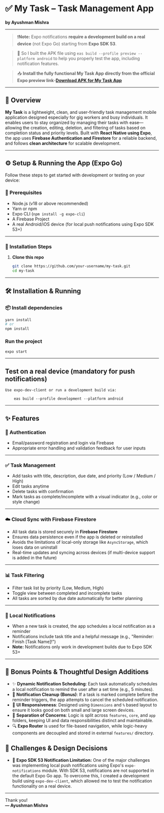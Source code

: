 # ✅ My Task – Task Management App  
**by Ayushman Mishra**

---
> ❗**Note:** Expo notifications **require a development build on a real device** (not Expo Go) starting from **Expo SDK 53**.

> 📲 So I built the APK file using `eas build --profile preview --platform android` to help you properly test the app, including notification features.

> 📥 **Install the fully functional My Task App directly from the official Expo preview link**-**<a href="https://expo.dev/accounts/ayushmanmishra/projects/task-mate/builds/d7a518a2-ef07-4488-a1c7-cd422c7ac655" target=" " rel="noopener noreferrer">Download APK for My Task App</a>**



---
## 📱 Overview

**My Task** is a lightweight, clean, and user-friendly task management mobile application designed especially for gig workers and busy individuals. It enables users to stay organized by managing their tasks with ease—allowing the creation, editing, deletion, and filtering of tasks based on completion status and priority levels. Built with **React Native using Expo**, the app uses **Firebase Authentication and Firestore** for a reliable backend, and follows **clean architecture** for scalable development.

---

## ⚙️ Setup & Running the App (Expo Go)

Follow these steps to get started with development or testing on your device:

### 🧱 Prerequisites

- Node.js (v18 or above recommended)
- Yarn or npm
- Expo CLI (`npm install -g expo-cli`)
- A Firebase Project
- A real Android/iOS device (for local push notifications using Expo SDK 53+)



---

### 🚀 Installation Steps

1. **Clone this repo**
   ```bash
   git clone https://github.com/your-username/my-task.git
   cd my-task
---
## 🛠️ Installation & Running

### 📦 Install dependencies

```bash
yarn install
# or
npm install
```
### Run the project
```bash
expo start
```
---
## Test on a real device (mandatory for push notifications)

    Use expo-dev-client or run a development build via:

        eas build --profile development --platform android
---
## ✨ Features

### 🔐 Authentication

- Email/password registration and login via Firebase  
- Appropriate error handling and validation feedback for user inputs  

---

### ✅ Task Management

- Add tasks with title, description, due date, and priority (Low / Medium / High)  
- Edit tasks anytime  
- Delete tasks with confirmation  
- Mark tasks as complete/incomplete with a visual indicator (e.g., color or style change)  

---

### ☁️ Cloud Sync with Firebase Firestore

- All task data is stored securely in **Firebase Firestore**  
- Ensures data persistence even if the app is deleted or reinstalled  
- Avoids the limitations of local-only storage like `AsyncStorage`, which loses data on uninstall  
- Real-time updates and syncing across devices (if multi-device support is added in the future)

---

### 📊 Task Filtering

- Filter task list by priority (Low, Medium, High)  
- Toggle view between completed and incomplete tasks  
- All tasks are sorted by due date automatically for better planning  

---

### 🔔 Local Notifications

- When a new task is created, the app schedules a local notification as a reminder  
- Notifications include task title and a helpful message (e.g., "Reminder: Finish [Task Name]!")  
- **Note:** Notifications only work in development builds due to Expo SDK 53+  

---

## 🧠 Bonus Points & Thoughtful Design Additions

- ✨ **Dynamic Notification Scheduling**: Each task automatically schedules a local notification to remind the user after a set time (e.g., 5 minutes).  
- 🧹 **Notification Cleanup (Bonus)**: If a task is marked complete before the reminder triggers, the app attempts to cancel the scheduled notification.  
- 📱 **UI Responsiveness**: Designed using `Dimensions` and `%` based layout to ensure it looks good on both small and large screen devices.  
- 🧩 **Separation of Concerns**: Logic is split across `features`, `core`, and `app` folders, keeping UI and data responsibilities distinct and maintainable.  
- 🔍 **Expo Router** is used for file-based navigation, while logic-heavy components are decoupled and stored in external `features/` directory.  

## 🧠 Challenges & Design Decisions

- 🔐 **Expo SDK 53 Notification Limitation:** One of the major challenges was implementing local push notifications using Expo's `expo-notifications` module. With SDK 53, notifications are not supported in the default Expo Go app. To overcome this, I created a development build using `expo-dev-client`, which allowed me to test the notification functionality on a real device.
---



Thank you!  
**— Ayushman Mishra**
